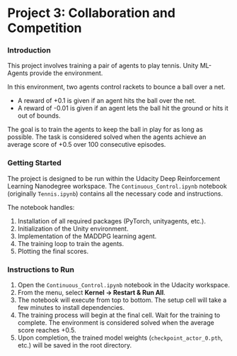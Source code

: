 # Project 3: Collaboration and Competition

### Introduction

This project involves training a pair of agents to play tennis. Unity ML-Agents provide the environment.

In this environment, two agents control rackets to bounce a ball over a net.
- A reward of +0.1 is given if an agent hits the ball over the net.
- A reward of -0.01 is given if an agent lets the ball hit the ground or hits it out of bounds.

The goal is to train the agents to keep the ball in play for as long as possible. The task is considered solved when the agents achieve an average score of +0.5 over 100 consecutive episodes.

### Getting Started

The project is designed to be run within the Udacity Deep Reinforcement Learning Nanodegree workspace. The `Continuous_Control.ipynb` notebook (originally `Tennis.ipynb`) contains all the necessary code and instructions.

The notebook handles:
1.  Installation of all required packages (PyTorch, unityagents, etc.).
2.  Initialization of the Unity environment.
3.  Implementation of the MADDPG learning agent.
4.  The training loop to train the agents.
5.  Plotting the final scores.

### Instructions to Run

1.  Open the `Continuous_Control.ipynb` notebook in the Udacity workspace.
2.  From the menu, select **Kernel -> Restart & Run All**.
3.  The notebook will execute from top to bottom. The setup cell will take a few minutes to install dependencies.
4.  The training process will begin at the final cell. Wait for the training to complete. The environment is considered solved when the average score reaches +0.5.
5.  Upon completion, the trained model weights (`checkpoint_actor_0.pth`, etc.) will be saved in the root directory.
